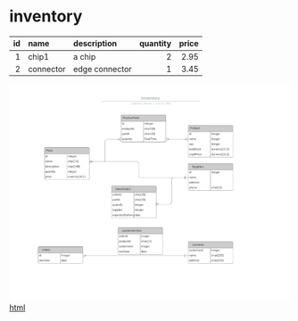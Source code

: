 # inventory
| id | name | description | quantity | price |
| ---:|:------- |:------------- | ----:| ------:|
| 1 | chip1 | a chip | 2 | 2.95 |
| 2 | connector | edge connector |  1 | 3.45

![diagram](inventory.png)
[html](https://github.com/John-Skinner/main/inventory/readme1.html)
